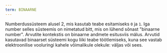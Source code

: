 ```yaml
---
term: BINAARNE
---
```


Numberdussüsteem alusel 2, mis kasutab teabe esitamiseks `0` ja `1`. Iga number selles süsteemis on nimetatud bitt, mis on lühend sõnast "binaarne number". Arvutite kontekstis on binaarne andmete esitusviis mälus. Arvutid kasutavad binaarset süsteemi kogu liiki teabe töötlemiseks, kuna see vastab elektroonilise vooluringi kahele võimalikule olekule: väljas või sees.
